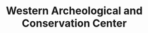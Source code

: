 ---
layout: repo
title: "Western Archeological and Conservation Center"
id: 12740
permalink: repos/12740/
---